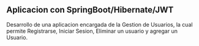 
<h2><strong>Aplicacion con SpringBoot/Hibernate/JWT</h1></strong>

Desarrollo de una aplicacion encargada de la Gestion de Usuarios, la cual permite Registrarse, Iniciar Sesion, Eliminar un usuario y agregar un Usuario.




